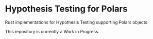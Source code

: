 # Hypothesis Testing for Polars

Rust implementations for Hypothesis Testing supporting Polars objects.

This repository is currently a Work in Progress.




